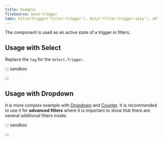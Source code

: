 ```yaml
---
title: Example
fileSource: base-trigger
tabs: FilterTrigger('filter-trigger'), A11y('filter-trigger-a11y'), API('filter-trigger-api'), Example('filter-trigger-code'), Changelog('filter-trigger-changelog')
---
```


The component is used as an active state of a trigger in filters.

## Usage with Select

Replace the `tag` for the `Select.Trigger`.

::: sandbox

<script lang="tsx">
import React from 'react';
import { FilterTrigger } from '@semcore/ui/base-trigger';
import Select from '@semcore/ui/select';
import { Text } from '@semcore/ui/typography';
import { Box } from '@semcore/ui/flex-box';

const options = Array(6)
  .fill(0)
  .map((i, idx) => ({
    title: `Option ${idx}`,
  }));

export default () => {
  return (
    <>
      <Text tag='label' htmlFor='filter-trigger' size={300}>
        Filter trigger with options
      </Text>
      <Box mt={2}>
        <Select>
          <Select.Trigger tag={FilterTrigger} id='filter-trigger' />
          <Select.Menu>
            {options.map((option, idx) => {
              const { title } = option;
              return (
                <Select.Option value={title} key={idx}>
                  {title}
                </Select.Option>
              );
            })}
          </Select.Menu>
        </Select>
      </Box>
    </>
  );
};
</script>

:::

## Usage with Dropdown

It is more complex example with [Dropdown](/components/dropdown/) and [Counter](/components/counter/). It is recommended to use it for **advanced filters** where it is important to show that there are several additional filters inside.

::: sandbox

<script lang="tsx">
import React, { useState } from 'react';
import { FilterTrigger } from '@semcore/ui/base-trigger';
import Dropdown from '@semcore/ui/dropdown';
import Button from '@semcore/ui/button';
import { Text } from '@semcore/ui/typography';
import { Box } from '@semcore/ui/flex-box';

export default () => {
  const [filters, setFilters] = useState(0);
  const [visible, setVisible] = useState(false);

  return (
    <>
      <Text tag='label' htmlFor='advance-trigger' size={300}>
        Filter trigger for several filters inside
      </Text>
      <Box mt={2}>
        <Dropdown visible={visible} onVisibleChange={(v) => setVisible(v)}>
          <Dropdown.Trigger
            placeholder='Advanced filters'
            active={visible}
            empty={!filters}
            onClear={() => {
              setFilters(0);
              setVisible(false);
            }}
            tag={FilterTrigger}
            id='advance-trigger'
          >
            <FilterTrigger.Text>Advanced filters</FilterTrigger.Text>
            {!!filters && (
              <FilterTrigger.Counter aria-label='Applied filters count'>
                {filters}
              </FilterTrigger.Counter>
            )}
          </Dropdown.Trigger>
          <Dropdown.Popper p={5}>
            <Button
              onClick={() => {
                setFilters(filters + 1);
              }}
            >
              Set filters
            </Button>
          </Dropdown.Popper>
        </Dropdown>
      </Box>
    </>
  );
};
</script>

:::
